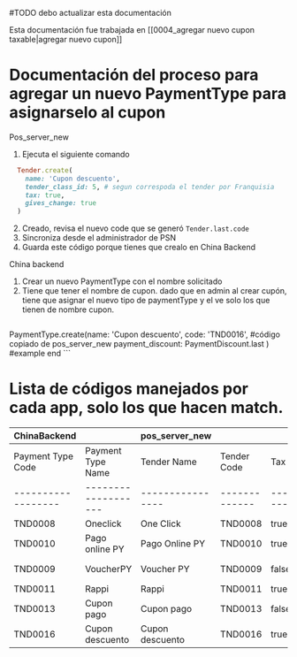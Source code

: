 #TODO debo actualizar esta documentación

Esta documentación fue trabajada en [[0004_agregar nuevo cupon taxable|agregar nuevo cupon]]

# Documentación del proceso para agregar un nuevo PaymentType para asignarselo al cupon

Pos_server_new
1. Ejecuta el siguiente comando
```ruby
  Tender.create(
	name: 'Cupon descuento', 
	tender_class_id: 5, # segun correspoda el tender por Franquisia
	tax: true,
	gives_change: true
  )
```
2. Creado, revisa el nuevo code que se generó
	`Tender.last.code` 
3. Sincroniza desde el administrador de PSN
1. Guarda este código porque tienes que crealo en China Backend

China backend
1. Crear un nuevo PaymentType con el nombre solicitado
2. Tiene que tener el nombre de cupon. dado que en admin al crear cupón, tiene que asignar el nuevo tipo de paymentType y el ve solo los que tienen de nombre cupon.
	```ruby

PaymentType.create(name: 'Cupon descuento',
				   code: 'TND0016', #código copiado de pos_server_new
				   payment_discount: PaymentDiscount.last ) #example
end
	```



# Lista de códigos manejados por cada app, solo los que hacen match.

| ChinaBackend     |                   | pos_server_new |             |      |              | POF |              |      |              |
|------------------|-------------------|----------------|-------------|------|--------------|-----|--------------|------|--------------|
| Payment Type Code| Payment Type Name | Tender Name    | Tender Code | Tax  | Gives Change | Name| Tender Code | Tax  | Gives Change |
|------------------|-------------------|----------------|-------------|------|--------------|-----|--------------|------|--------------|
| TND0008          | Oneclick          | One Click      | TND0008     | true | true         | One Click | TND0008 | true | true |
| TND0010          | Pago online PY    | Pago Online PY | TND0010     | true | true         | Pago Online PY | TND0010 | true | true |
| TND0009          | VoucherPY         | Voucher PY     | TND0009     | false| false        | Voucher PY | TND0009 | false | false |
| TND0011          | Rappi             | Rappi          | TND0011     | true | true         | Rappi | TND0011 | true | true |
| TND0013          | Cupon pago        | Cupon pago     | TND0013     | false| false        | Cupon pago | TND0013 | false | false |
| TND0016          | Cupon descuento   | Cupon descuento| TND0016     | true | true         | Cupon descuento | TND0016 | true | true |
